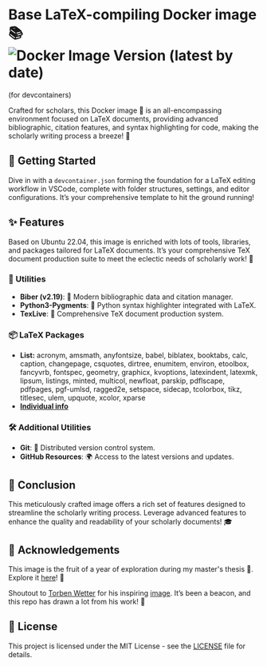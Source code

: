 # Base LaTeX-compiling Docker image 📚 ![Docker Image Version (latest by date)](https://img.shields.io/docker/v/flupke3622/latex-base)
(for devcontainers)

Crafted for scholars, this Docker image 🐳 is an all-encompassing environment focused on LaTeX documents, providing advanced bibliographic, citation features, and syntax highlighting for code, making the scholarly writing process a breeze! 🎉

## 🚀 Getting Started

Dive in with a `devcontainer.json` forming the foundation for a LaTeX editing workflow in VSCode, complete with folder structures, settings, and editor configurations. It’s your comprehensive template to hit the ground running!

## ✨ Features
Based on Ubuntu 22.04, this image is enriched with lots of tools, libraries, and packages tailored for LaTeX documents. It’s your comprehensive TeX document production suite to meet the eclectic needs of scholarly work! 🌟

### 🧰 Utilities
- **Biber (v2.19)**: 📑 Modern bibliographic data and citation manager.
- **Python3-Pygments**: 🎨 Python syntax highlighter integrated with LaTeX.
- **TexLive**: 📄 Comprehensive TeX document production system.

### 📦 LaTeX Packages
- **List:** acronym, amsmath, anyfontsize, babel, biblatex, booktabs, calc, caption, changepage, csquotes, dirtree, enumitem, environ, etoolbox, fancyvrb, fontspec, geometry, graphicx, kvoptions, latexindent, latexmk, lipsum, listings, minted, multicol, newfloat, parskip, pdflscape, pdfpages, pgf-umlsd, ragged2e, setspace, sidecap, tcolorbox, tikz, titlesec, ulem, upquote, xcolor, xparse
- **[Individual info](/docs/tlmgr-packages.md)**

### 🛠 Additional Utilities
- **Git**: 🔄 Distributed version control system.
- **GitHub Resources**: 🌍 Access to the latest versions and updates.

## 📖 Conclusion
This meticulously crafted image offers a rich set of features designed to streamline the scholarly writing process. Leverage advanced features to enhance the quality and readability of your scholarly documents! 🎓

## 🙏 Acknowledgements
This image is the fruit of a year of exploration during my master's thesis 🥳. Explore it [here](https://github.com/flol3622/Pre-culling_LDBIM)! 📘

Shoutout to [Torben Wetter](https://github.com/TorbenWetter) for his inspiring [image](https://github.com/TorbenWetter/iu-latex-container-image). It’s been a beacon, and this repo has drawn a lot from his work! 👏

## 📄 License
This project is licensed under the MIT License - see the [LICENSE](LICENSE) file for details.
